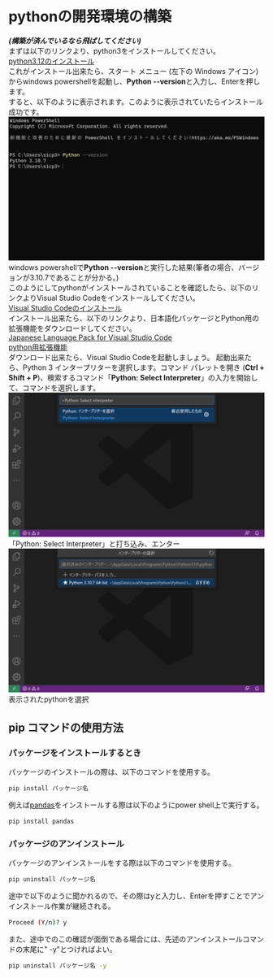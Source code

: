 # pythonの開発環境の構築
***(構築が済んでいるなら飛ばしてください)***<br>
まずは以下のリンクより、python3をインストールしてください。<br>
[python3.12のインストール](https://apps.microsoft.com/detail/9NCVDN91XZQP?ocid=pdpshare&hl=en-us&gl=US)<br>
これがインストール出来たら、スタート メニュー (左下の Windows アイコン)からwindows powershellを起動し、**Python --version**と入力し、Enterを押します。<br>
すると、以下のように表示されます。このように表示されていたらインストール成功です。
![python--version.png](https://github.com/kimshun0213kr/dice_and_caps/blob/main/src/python--version.png)<br>
windows powershellで**Python --version**と実行した結果(筆者の場合、バージョンが3.10.7であることが分かる。)<br>
このようにしてpythonがインストールされていることを確認したら、以下のリンクよりVisual Studio Codeをインストールしてください。<br>
[Visual Studio Codeのインストール](https://code.visualstudio.com/sha/download?build=stable&os=win32-x64-user)<br>
インストール出来たら、以下のリンクより、日本語化パッケージとPython用の拡張機能をダウンロードしてください。<br>
[Japanese Language Pack for Visual Studio Code](https://marketplace.visualstudio.com/items?itemName=MS-CEINTL.vscode-language-pack-ja)<br>
[python用拡張機能](https://marketplace.visualstudio.com/items?itemName=ms-python.python)<br>
ダウンロード出来たら、Visual Studio Codeを起動しましょう。
起動出来たら、Python 3 インタープリターを選択します。コマンド パレットを開き (**Ctrl + Shift + P**)、検索するコマンド「**Python: Select Interpreter**」の入力を開始して、コマンドを選択します。<br>
![PythonSelect Interpreter-1](https://github.com/kimshun0213kr/dice_and_caps/blob/main/src/Python_Select_Interpreter-1.png)<br>
「Python: Select Interpreter」と打ち込み、エンター<br>
![PythonSelect Interpreter-2](https://github.com/kimshun0213kr/dice_and_caps/blob/main/src/Python_Select_Interpreter-2.png)<br>
表示されたpythonを選択<br>

## pip コマンドの使用方法
### パッケージをインストールするとき
パッケージのインストールの際は、以下のコマンドを使用する。
```bash
pip install パッケージ名
```
例えば[pandas](https://pandas.pydata.org/docs/user_guide/index.html)をインストールする際は以下のようにpower shell上で実行する。
```bash
pip install pandas
```

### パッケージのアンインストール
パッケージのアンインストールをする際は以下のコマンドを使用する。
```bash
pip uninstall パッケージ名
```
途中で以下のように聞かれるので、その際はyと入力し、Enterを押すことでアンインストール作業が継続される。
```bash
Proceed (Y/n)? y
```
また、途中でのこの確認が面倒である場合には、先述のアンインストールコマンドの末尾に" -y"とつければよい。
```bash
pip uninstall パッケージ名 -y
```
